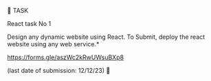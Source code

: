 📌 TASK

React task No 1

Design any dynamic website using React. To Submit, deploy the react website using any web service.\*

https://forms.gle/aszWc2kRwUWsuBXp8

(last date of submission: 12/12/23) 📌

